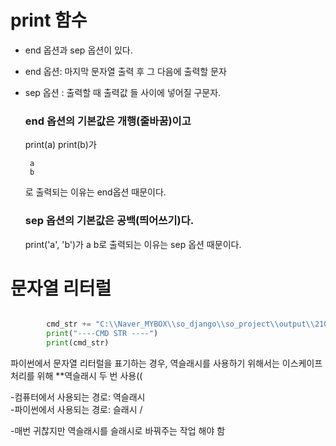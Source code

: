 

# print 함수

- end 옵션과 sep 옵션이 있다.
 
- end 옵션: 마지막 문자열 출력 후 그 다음에 출력할 문자  

- sep 옵션 : 출력할 때 출력값 들 사이에 넣어질 구문자.
  ### end 옵션의 기본값은 개행(줄바꿈)이고
  
  print(a)
  print(b)가
  
  ```
   a
   b
  ```
  로 출력되는 이유는 end옵션 때문이다.
  
  ### sep 옵션의 기본값은 공백(띄어쓰기)다.
   print('a', 'b')가 a b로 출력되는 이유는 sep 옵션 때문이다.





# 문자열 리터럴 
```python

        cmd_str += "C:\\Naver_MYBOX\\so_django\\so_project\\output\\210318 -t 8"
        print("----CMD STR ----")
        print(cmd_str)
```

파이썬에서 문자열 리터럴을 표기하는 경우,
역슬래시를 사용하기 위해서는 이스케이프 처리를 위해 **역슬래시 두 번 사용((

-컴퓨터에서 사용되는 경로: 역슬래시 \
-파이썬에서 사용되는 경로: 슬래시 /

-매번 귀찮지만 역슬래시를 슬래시로 바꿔주는 작업 해야 함




